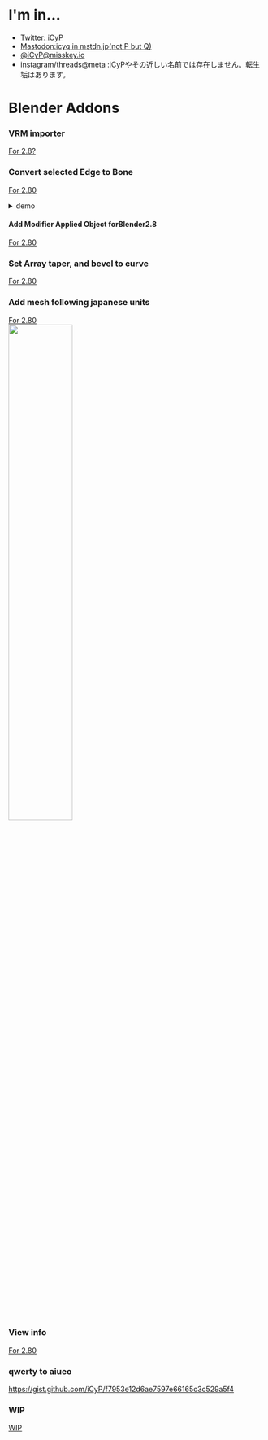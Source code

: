 # I'm in...
 - [Twitter: iCyP](https://twitter.com/iCyP)
 - <a rel="me" href="https://mstdn.jp/@icyq">Mastodon:icyq in mstdn.jp(not P but Q)</a>
 - [@iCyP@misskey.io](https://misskey.io/@iCyP)
 - instagram/threads@meta :iCyPやその近しい名前では存在しません。転生垢はあります。
# Blender Addons
### VRM importer
[For 2.8?](https://github.com/iCyP/VRM_IMPORTER_for_Blender2_8)
### Convert selected Edge to Bone
[For 2.80](https://github.com/iCyP/edge_to_bone_for_blender_2_8)
<details>
<summary>demo</summary>
<pre>
<code>
<script type="application/javascript" src="https://embed.nicovideo.jp/watch/sm34800449/script?w=640&h=360"></script><noscript><a href="https://www.nicovideo.jp/watch/sm34800449">edge_to_bone_for_blender_2_8 デモ</a></noscript>
</code>
</pre>
</details>

#### Add Modifier Applied Object forBlender2.8
[For 2.80](https://github.com/iCyP/Add_Modifier_Applied_Object_forBlender2_8)

### Set Array taper, and bevel to curve 
[For 2.80](https://github.com/iCyP/curve_array_for_blender2_8)
### Add mesh following japanese units
[For 2.80](https://github.com/iCyP/japanese-units-mesh_addon)<br>
<img src="../Res/jp_mesh.png" width="50%">
### View info
[For 2.80](https://github.com/iCyP/View_info_for_blender2_8)

### qwerty to aiueo

https://gist.github.com/iCyP/f7953e12d6ae7597e66165c3c529a5f4

### WIP
[WIP](https://github.com/iCyP/color_helper_for_blender2_8)









